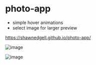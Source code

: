 # photo-app

- simple hover animations
- select image for larger preview

https://shawnedgell.github.io/photo-app/

![image](https://github.com/ShawnEdgell/photo-app/assets/145321915/a93e4cd0-b81a-4c70-8b9b-04206ad0cbf8)

![image](https://github.com/ShawnEdgell/photo-app/assets/145321915/e111d57a-4c24-4eac-8cfb-4ac03e6fc722)
